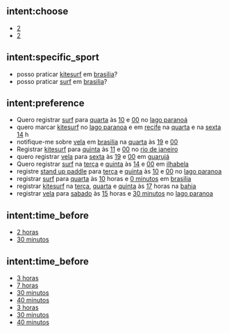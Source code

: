## intent:choose
- [2](choice)
- [2](choice)

## intent:specific_sport
- posso praticar [kitesurf](sport) em [brasilia](locale)?
- posso praticar [surf](sport) em [brasilia](locale)?

## intent:preference
- Quero registrar [surf](sport) para [quarta](user_day) às [10](user_hour) e [00](user_minute) no [lago paranoá](user_locale)
- quero marcar [kitesurf](sport) no [lago paranoa](user_locale) e em [recife](user_locale) na [quarta](user_day) e na [sexta](user_day) [14](user_hour) h
- notifique-me sobre [vela](sport) em [brasilia](user_locale) na [quarta](user_day) às [19](user_hour) e [00](user_minute)
- Registrar [kitesurf](sport) para [quinta](user_day) às [11](user_hour) e [00](user_minute) no [rio de janeiro](user_locale)
- quero registrar [vela](sport) para [sexta](user_day) às [19](user_hour) e [00](user_minute) em [guarujá](user_locale)
- Quero registrar [surf](sport) na [terça](user_day) e [quinta](user_day) às [14](user_hour) e [00](user_minute) em [ilhabela](user_locale)
- registre [stand up paddle](sport) para [terça](user_day) e [quinta](user_day) às [10](user_hour) e [00](user_minute) no [lago paranoa](user_locale)
- registrar [surf](sport) para [quarta](user_day) às [10](user_hour) horas e [0 minutos](user_minute) em [brasilia](user_locale)
- registrar [kitesurf](sport) na [terça](user_day), [quarta](user_day) e [quinta](user_day) às [17](user_hour) horas na [bahia](user_locale)
- registrar [vela](sport) para [sabado](user_day) às [15](user_hour) horas e [30 minutos](user_minute) no [lago paranoa](user_locale)

## intent:time_before
- [2 horas](hours_before)
- [30 minutos](minutes_before)

## intent:time_before
- [3 horas](hours_before)
- [7 horas](hours_before)
- [30 minutos](minutes_before)
- [40 minutos](minutes_before)
- [3 horas](hours_before)
- [30 minutos](minutes_before)
- [40 minutos](minutes_before)
